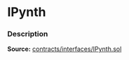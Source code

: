 # IPynth

### Description <a href="description" id="description"></a>

**Source:** [contracts/interfaces/IPynth.sol](https://github.com/perifinance/peri-finance/blob/master/contracts/interfaces/IPynth.sol)
